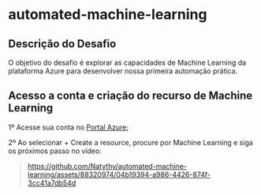 # automated-machine-learning

## Descrição do Desafio

O objetivo do desafio é explorar as capacidades de Machine Learning da plataforma Azure para desenvolver nossa primeira automação prática.

## Acesso a conta e criação do recurso de Machine Learning
1º Acesse sua conta no [Portal Azure](https://portal.azure.com);  

2º Ao selecionar + Create a resource, procure por Machine Learning e siga os próximos passo no vídeo:

> https://github.com/Natythy/automated-machine-learning/assets/88320974/04b19394-a986-4426-874f-3cc41a7db54d



